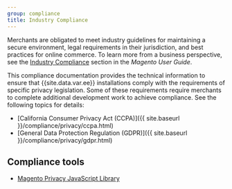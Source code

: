 ```yaml
---
group: compliance
title: Industry Compliance
---
```


Merchants are obligated to meet industry guidelines for maintaining a secure environment, legal requirements in their jurisdiction, and best practices for online commerce. To learn more from a business perspective, see the [Industry Compliance](https://docs.magento.com/m2/ee/user_guide/stores/compliance-industry.html) section in the _Magento User Guide_.

This compliance documentation provides the technical information to ensure that {{site.data.var.ee}} installations comply with the requirements of specific privacy legislation. Some of these requirements require merchants to complete additional development work to achieve compliance. See the following topics for details:

-  [California Consumer Privacy Act (CCPA)]({{ site.baseurl }}/compliance/privacy/ccpa.html)
-  [General Data Protection Regulation (GDPR)]({{ site.baseurl }}/compliance/privacy/gdpr.html)

## Compliance tools

-  [Magento Privacy JavaScript Library](<{{ site.baseurl }}/compliance/privacy/magento-privacy-js-library.html>)
